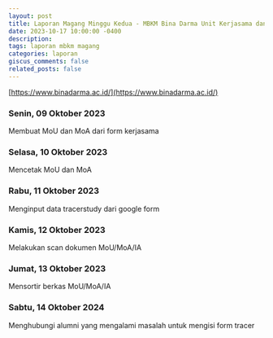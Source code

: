 ```yaml
---
layout: post
title: Laporan Magang Minggu Kedua - MBKM Bina Darma Unit Kerjasama dan Alumni
date: 2023-10-17 10:00:00 -0400
description: 
tags: laporan mbkm magang
categories: laporan
giscus_comments: false
related_posts: false
---
```

[https://www.binadarma.ac.id/](https://www.binadarma.ac.id/)
### Senin, 09 Oktober 2023
Membuat MoU dan MoA dari form kerjasama

### Selasa, 10 Oktober 2023
Mencetak MoU dan MoA

### Rabu, 11 Oktober 2023
Menginput data tracerstudy dari google form

### Kamis, 12 Oktober 2023
Melakukan scan dokumen MoU/MoA/IA

### Jumat, 13 Oktober 2023
Mensortir berkas MoU/MoA/IA

### Sabtu, 14 Oktober 2024
Menghubungi alumni yang mengalami masalah untuk mengisi form tracer
